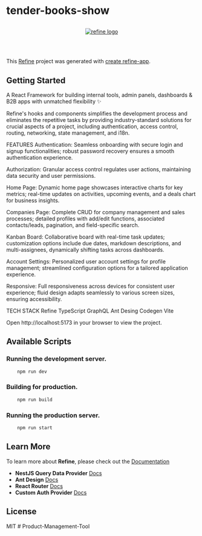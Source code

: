 # tender-books-show

<div align="center" style="margin: 30px;">
    <a href="https://refine.dev">
    <img alt="refine logo" src="https://refine.ams3.cdn.digitaloceanspaces.com/readme/refine-readme-banner.png">
    </a>
</div>
<br/>

This [Refine](https://github.com/refinedev/refine) project was generated with [create refine-app](https://github.com/refinedev/refine/tree/master/packages/create-refine-app).

## Getting Started

A React Framework for building internal tools, admin panels, dashboards & B2B apps with unmatched flexibility ✨

Refine's hooks and components simplifies the development process and eliminates the repetitive tasks by providing industry-standard solutions for crucial aspects of a project, including authentication, access control, routing, networking, state management, and i18n.

FEATURES 
Authentication: Seamless onboarding with secure login and signup functionalities; robust password recovery ensures a smooth authentication experience.

Authorization: Granular access control regulates user actions, maintaining data security and user permissions.

Home Page: Dynamic home page showcases interactive charts for key metrics; real-time updates on activities, upcoming events, and a deals chart for business insights.

Companies Page: Complete CRUD for company management and sales processes; detailed profiles with add/edit functions, associated contacts/leads, pagination, and field-specific search.

Kanban Board: Collaborative board with real-time task updates; customization options include due dates, markdown descriptions, and multi-assignees, dynamically shifting tasks across dashboards.

Account Settings: Personalized user account settings for profile management; streamlined configuration options for a tailored application experience.

Responsive: Full responsiveness across devices for consistent user experience; fluid design adapts seamlessly to various screen sizes, ensuring accessibility.

TECH STACK
 Refine
 TypeScript
 GraphQL
 Ant Desing
 Codegen
 Vite

Open http://localhost:5173 in your browser to view the project.

## Available Scripts

### Running the development server.

```bash
    npm run dev
```

### Building for production.

```bash
    npm run build
```

### Running the production server.

```bash
    npm run start
```

## Learn More

To learn more about **Refine**, please check out the [Documentation](https://refine.dev/docs)

- **NestJS Query Data Provider** [Docs](https://refine.dev/docs/data/packages/nestjs-query/)
- **Ant Design** [Docs](https://refine.dev/docs/ui-frameworks/antd/tutorial/)
- **React Router** [Docs](https://refine.dev/docs/core/providers/router-provider/)
- **Custom Auth Provider** [Docs](https://refine.dev/docs/core/providers/auth-provider/)

## License

MIT
#   P r o d u c t - M a n a g e m e n t - T o o l  
 